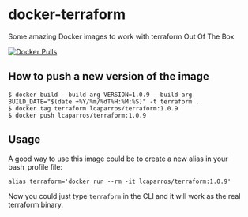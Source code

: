 # docker-terraform
Some amazing Docker images to work with terraform Out Of The Box

[![Docker Pulls](https://img.shields.io/docker/pulls/lcaparros/terraform.svg?color=94398d&labelColor=555555&logoColor=ffffff&style=for-the-badge&label=pulls&logo=docker)](https://hub.docker.com/r/lcaparros/terraform)

## How to push a new version of the image

```shell
$ docker build --build-arg VERSION=1.0.9 --build-arg BUILD_DATE="$(date +%Y/%m/%dT%H:%M:%S)" -t terraform .
$ docker tag terraform lcaparros/terraform:1.0.9
$ docker push lcaparros/terraform:1.0.9
```

## Usage

A good way to use this image could be to create a new alias in your bash_profile file:

```shell
alias terraform='docker run --rm -it lcaparros/terraform:1.0.9'
```

Now you could just type `terraform` in the CLI and it will work as the real terraform binary.

